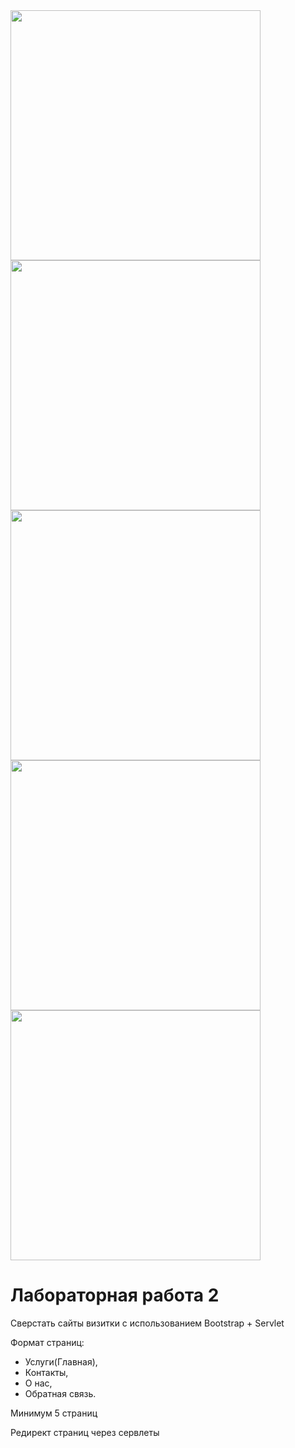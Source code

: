 <img src="https://github.com/UNBunny/OOP_2lab_4sem/assets/112119548/8464e5f1-eea2-44f9-8dcd-14eb57e05ddf" width="400">
<img src="https://github.com/UNBunny/OOP_2lab_4sem/assets/112119548/be4502a3-fb6a-4880-b4f4-97b2dae31553" width="400">
<img src="https://github.com/UNBunny/OOP_2lab_4sem/assets/112119548/916a9a12-db23-40be-8168-af6c549773df" width="400">
<img src="https://github.com/UNBunny/OOP_2lab_4sem/assets/112119548/06859c0f-05d5-4ffa-ab50-28e23888c42b" width="400">
<img src="https://github.com/UNBunny/OOP_2lab_4sem/assets/112119548/0112662b-ddcc-4562-9742-cd5c8ff8ed70" width="400">

# Лабораторная работа 2
Сверстать сайты визитки с использованием Bootstrap + Servlet 

Формат страниц:
- Услуги(Главная),
- Контакты,
- О нас,
- Обратная связь.

Минимум 5 страниц

Редирект страниц через сервлеты
